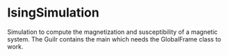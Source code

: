 # IsingSimulation
Simulation to compute the magnetization and susceptibility of a magnetic system.
The GuiIr contains the main which needs the GlobalFrame class to work.

